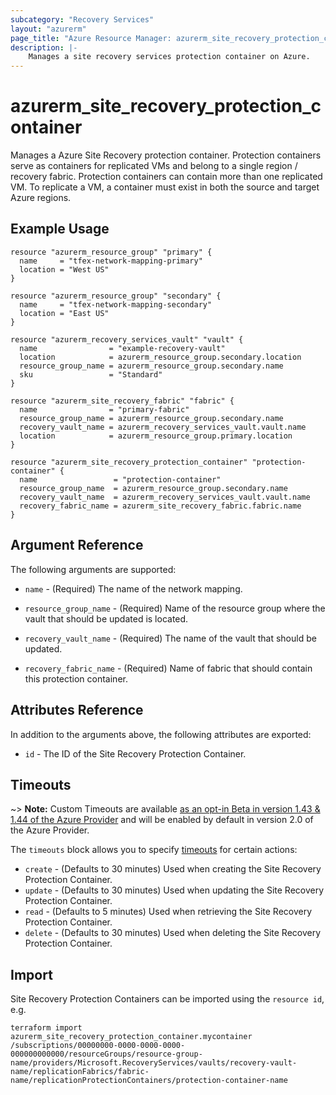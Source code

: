 ```yaml
---
subcategory: "Recovery Services"
layout: "azurerm"
page_title: "Azure Resource Manager: azurerm_site_recovery_protection_container"
description: |-
    Manages a site recovery services protection container on Azure.
---
```


# azurerm_site_recovery_protection_container

Manages a Azure Site Recovery protection container. Protection containers serve as containers for replicated VMs and belong to a single region / recovery fabric. Protection containers can contain more than one replicated VM. To replicate a VM, a container must exist in both the source and target Azure regions.

## Example Usage

```hcl
resource "azurerm_resource_group" "primary" {
  name     = "tfex-network-mapping-primary"
  location = "West US"
}

resource "azurerm_resource_group" "secondary" {
  name     = "tfex-network-mapping-secondary"
  location = "East US"
}

resource "azurerm_recovery_services_vault" "vault" {
  name                = "example-recovery-vault"
  location            = azurerm_resource_group.secondary.location
  resource_group_name = azurerm_resource_group.secondary.name
  sku                 = "Standard"
}

resource "azurerm_site_recovery_fabric" "fabric" {
  name                = "primary-fabric"
  resource_group_name = azurerm_resource_group.secondary.name
  recovery_vault_name = azurerm_recovery_services_vault.vault.name
  location            = azurerm_resource_group.primary.location
}

resource "azurerm_site_recovery_protection_container" "protection-container" {
  name                 = "protection-container"
  resource_group_name  = azurerm_resource_group.secondary.name
  recovery_vault_name  = azurerm_recovery_services_vault.vault.name
  recovery_fabric_name = azurerm_site_recovery_fabric.fabric.name
}
```

## Argument Reference

The following arguments are supported:

* `name` - (Required) The name of the network mapping.

* `resource_group_name` - (Required) Name of the resource group where the vault that should be updated is located.

* `recovery_vault_name` - (Required) The name of the vault that should be updated.

* `recovery_fabric_name` - (Required) Name of fabric that should contain this protection container.

## Attributes Reference

In addition to the arguments above, the following attributes are exported:

* `id` - The ID of the Site Recovery Protection Container.

## Timeouts

~> **Note:** Custom Timeouts are available [as an opt-in Beta in version 1.43 & 1.44 of the Azure Provider](/docs/providers/azurerm/guides/2.0-beta.html) and will be enabled by default in version 2.0 of the Azure Provider.

The `timeouts` block allows you to specify [timeouts](https://www.terraform.io/docs/configuration/resources.html#timeouts) for certain actions:

* `create` - (Defaults to 30 minutes) Used when creating the Site Recovery Protection Container.
* `update` - (Defaults to 30 minutes) Used when updating the Site Recovery Protection Container.
* `read` - (Defaults to 5 minutes) Used when retrieving the Site Recovery Protection Container.
* `delete` - (Defaults to 30 minutes) Used when deleting the Site Recovery Protection Container.

## Import

Site Recovery Protection Containers can be imported using the `resource id`, e.g.

```shell
terraform import azurerm_site_recovery_protection_container.mycontainer /subscriptions/00000000-0000-0000-0000-000000000000/resourceGroups/resource-group-name/providers/Microsoft.RecoveryServices/vaults/recovery-vault-name/replicationFabrics/fabric-name/replicationProtectionContainers/protection-container-name
```
